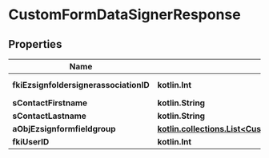 
# CustomFormDataSignerResponse

## Properties
Name | Type | Description | Notes
------------ | ------------- | ------------- | -------------
**fkiEzsignfoldersignerassociationID** | **kotlin.Int** | The unique ID of the Ezsignfoldersignerassociation | 
**sContactFirstname** | **kotlin.String** | The First name of the contact | 
**sContactLastname** | **kotlin.String** | The Last name of the contact | 
**aObjEzsignformfieldgroup** | [**kotlin.collections.List&lt;CustomFormDataEzsignformfieldgroupResponse&gt;**](CustomFormDataEzsignformfieldgroupResponse.md) |  | 
**fkiUserID** | **kotlin.Int** | The unique ID of the User |  [optional]



